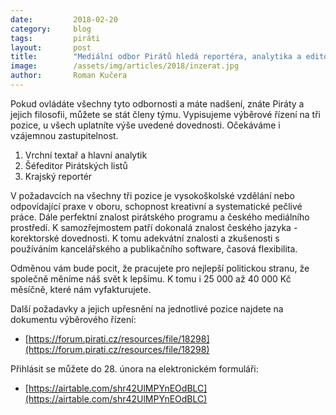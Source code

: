 ```yaml
---
date:         2018-02-20
category:     blog
tags:         piráti
layout:       post
title:        "Mediální odbor Pirátů hledá reportéra, analytika a editora"
image:        /assets/img/articles/2018/inzerat.jpg
author:       Roman Kučera
---
```


Pokud ovládáte všechny tyto odbornosti a máte nadšení, znáte Piráty a jejich filosofii, můžete se stát členy týmu. Vypisujeme výběrové řízení na tři pozice, u všech uplatníte výše uvedené dovednosti.
Očekáváme i vzájemnou zastupitelnost. 

1. Vrchní textař a hlavní analytik
2. Šéfeditor Pirátských listů
3. Krajský reportér

V požadavcích na všechny tři pozice je vysokoškolské vzdělání nebo odpovídající praxe v oboru, schopnost kreativní a systematické pečlivé práce. Dále perfektní znalost pirátského programu a českého mediálního prostředí. K samozřejmostem patří dokonalá znalost českého jazyka - korektorské dovednosti.
K tomu adekvátní znalosti a zkušenosti s používáním kancelářského a publikačního software, časová flexibilita.

Odměnou vám bude pocit, že pracujete pro nejlepší politickou stranu, že společně měníme náš svět k lepšímu. K tomu i 25 000 až 40 000 Kč měsíčně, které nám vyfakturujete.

Další požadavky a jejich upřesnění na jednotlivé pozice najdete na dokumentu výběrového řízení:

* [https://forum.pirati.cz/resources/file/18298](https://forum.pirati.cz/resources/file/18298)

Přihlásit se můžete do 28. února na elektronickém formuláři:

* [https://airtable.com/shr42UlMPYnEOdBLC](https://airtable.com/shr42UlMPYnEOdBLC)
